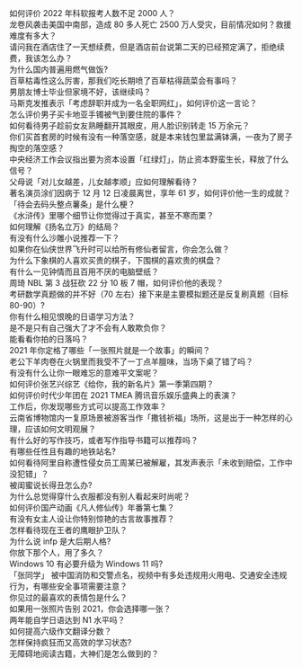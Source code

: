 如何评价 2022 年科软报考人数不足 2000 人？  
龙卷风袭击美国中南部，造成 80 多人死亡 2500 万人受灾，目前情况如何？救援难度有多大？  
请问我在酒店住了一天想续费，但是酒店前台说第二天的已经预定满了，拒绝续费，我该怎么办？  
为什么国内普遍用燃气做饭?  
百草枯毒性这么厉害，那我们吃长期喷了百草枯得蔬菜会有事吗？  
男朋友博士毕业但家境不好，该继续吗？  
马斯克发推表示「考虑辞职并成为一名全职网红」，如何评价这一言论？  
怎么评价男子买卡地亚手镯被气到要住院的事件？  
如何看待男子趁前女友熟睡翻开其眼皮，用人脸识别转走 15 万余元？  
你们买首套房的时候有没有一种落空感，就是本来钱包里盆满钵满，一夜为了房子掏空的落空感？  
中央经济工作会议指出要为资本设置「红绿灯」，防止资本野蛮生长，释放了什么信号？  
父母说「对儿女越差，儿女越孝顺」应如何理解看待？  
著名演员涂们因病于 12 月 12 日凌晨离世，享年 61 岁，如何评价他一生的成就？  
「待会去码头整点薯条」是什么梗？  
《水浒传》里哪个细节让你觉得过于真实，甚至不寒而栗？  
如何理解《扬名立万》的结局？  
有没有什么沙雕小说推荐一下？  
如果你在仙侠世界飞升时可以给所有修仙者留言，你会怎么做？  
为什么下象棋的人喜欢买贵的棋子，下围棋的喜欢贵的棋盘？  
有什么一见钟情而且百用不厌的电脑壁纸？  
周琦 NBL 第 3 战狂砍 22 分 10 板 7 帽，如何评价他的表现？  
考研数学真题做的并不好（70 左右）接下来是主要模拟题还是反复刷真题（目标 80-90）?  
你有什么相见恨晚的日语学习方法？  
是不是只有自己强大了才不会有人敢欺负你？  
能看看你拍的日落吗？  
2021 年你定格了哪些「一张照片就是一个故事」的瞬间？  
老公下羊肉卷在火锅里而我受不了一丁点羊膻味，当场下桌了错了吗？  
有没有什么让你一眼难忘的意难平文案呢？  
如何评价张艺兴综艺《给你，我的新名片》第一季第四期？  
如何评价时代少年团在 2021 TMEA 腾讯音乐娱乐盛典上的表演？  
工作后，你发现哪些方式可以提高工作效率？  
云南省博物馆内一复原场景被游客当作「撒钱祈福」场所，这是出于一种怎样的心理，应该如何文明观展？  
有什么好的写作技巧，或者写作指导书籍可以推荐吗？  
有哪些任性且有趣的地铁站名?  
如何看待阿里自称遭性侵女员工周某已被解雇，其发声表示「未收到赔偿，工作中没犯错」？  
被闺蜜说长得丑怎么办?  
为什么总觉得穿什么衣服都没有别人看起来时尚呢？  
如何评价国产动画《凡人修仙传》年番第七集？  
有没有女主人设让你特别惊艳的古言故事推荐？  
怎样看待现在王者的鹰眼护卫队？  
为什么说 infp 是大后期人格?  
你放下那个人，用了多久？  
Windows 10 有必要升级为 Windows 11 吗?  
「张同学」 被中国消防和交警点名，视频中有多处违规用火用电、交通安全违规行为，有哪些安全事项需要注意？  
你见过的最喜欢的表情包是什么？  
如果用一张照片告别 2021，你会选择哪一张？  
两年能自学日语达到 N1 水平吗？  
如何提高六级作文翻译分数？  
怎样保持疯狂而又高效的学习状态?  
无障碍地阅读古籍，大神们是怎么做到的？  
